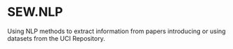 # SEW.NLP

Using NLP methods to extract information from papers introducing or using datasets from the UCI Repository. 
